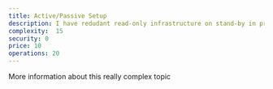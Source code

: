 ```yaml
---
title: Active/Passive Setup
description: I have redudant read-only infrastructure on stand-by in production.
complexity:  15
security: 0
price: 10
operations: 20
---
```


More information about this really complex topic